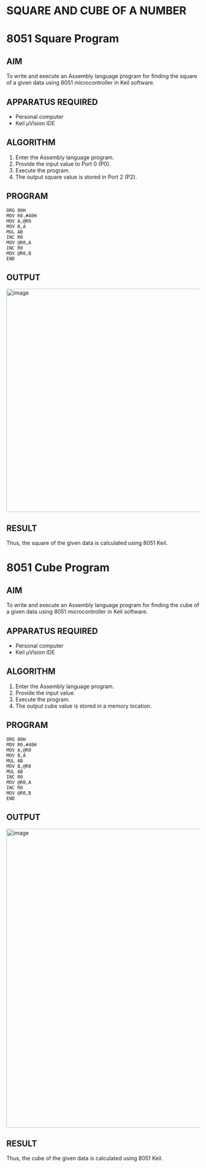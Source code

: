 # SQUARE AND CUBE OF A NUMBER
# 8051 Square  Program

## AIM
To write and execute an Assembly language program for finding the square of a given data using 8051 microcontroller in Keil software.

## APPARATUS REQUIRED
- Personal computer
- Keil μVision IDE

## ALGORITHM
1. Enter the Assembly language program.
2. Provide the input value to Port 0 (P0).
3. Execute the program.
4. The output square value is stored in Port 2 (P2).

## PROGRAM
```
ORG 00H
MOV R0,#40H
MOV A,@R0
MOV B,A
MUL AB
INC R0
MOV @R0,A
INC R0
MOV @R0,B
END

```

## OUTPUT

<img width="1337" height="582" alt="image" src="https://github.com/user-attachments/assets/60c933d0-d6fd-458f-9e90-caeb5b22360e" />


## RESULT
Thus, the square of the given data is calculated using 8051 Keil.

# 8051 Cube  Program

## AIM
To write and execute an Assembly language program for finding the cube of a given data using 8051 microcontroller in Keil software.

## APPARATUS REQUIRED
- Personal computer
- Keil μVision IDE

## ALGORITHM
1. Enter the Assembly language program.
2. Provide the input value.
3. Execute the program.
4. The output cube value is stored in a memory location.

## PROGRAM
```
ORG 00H
MOV R0,#40H
MOV A,@R0
MOV B,A
MUL AB
MOV B,@R0
MUL AB
INC R0
MOV @R0,A
INC R0
MOV @R0,B
END

```


## OUTPUT

<img width="1386" height="779" alt="image" src="https://github.com/user-attachments/assets/24caeed0-9297-40a4-b7d0-787d2cb5f492" />

## RESULT
Thus, the cube of the given data is calculated using 8051 Keil.

